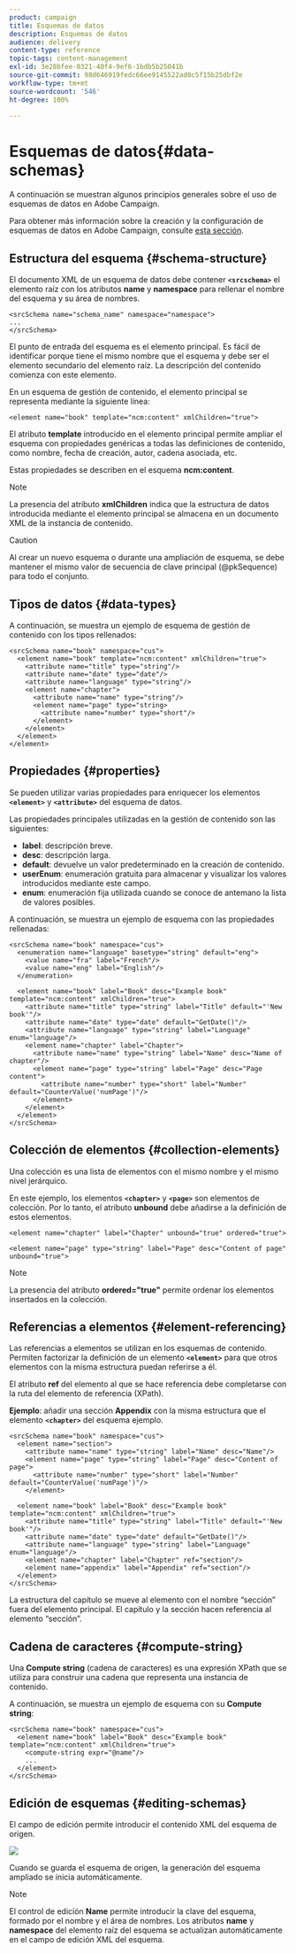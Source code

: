 ```yaml
---
product: campaign
title: Esquemas de datos
description: Esquemas de datos
audience: delivery
content-type: reference
topic-tags: content-management
exl-id: 3e28bfee-0321-40f4-9ef6-1bdb5b25041b
source-git-commit: 98d646919fedc66ee9145522ad0c5f15b25dbf2e
workflow-type: tm+mt
source-wordcount: '546'
ht-degree: 100%

---
```


# Esquemas de datos{#data-schemas}

A continuación se muestran algunos principios generales sobre el uso de esquemas de datos en Adobe Campaign.

Para obtener más información sobre la creación y la configuración de esquemas de datos en Adobe Campaign, consulte [esta sección](../../configuration/using/about-schema-edition.md).

## Estructura del esquema {#schema-structure}

El documento XML de un esquema de datos debe contener **`<srcschema>`** el elemento raíz con los atributos **name** y **namespace** para rellenar el nombre del esquema y su área de nombres.

```
<srcSchema name="schema_name" namespace="namespace">
...
</srcSchema>
```

El punto de entrada del esquema es el elemento principal. Es fácil de identificar porque tiene el mismo nombre que el esquema y debe ser el elemento secundario del elemento raíz. La descripción del contenido comienza con este elemento.

En un esquema de gestión de contenido, el elemento principal se representa mediante la siguiente línea:

```
<element name="book" template="ncm:content" xmlChildren="true">
```

El atributo **template** introducido en el elemento principal permite ampliar el esquema con propiedades genéricas a todas las definiciones de contenido, como nombre, fecha de creación, autor, cadena asociada, etc.

Estas propiedades se describen en el esquema **ncm:content**.

>[!NOTE]
>
>La presencia del atributo **xmlChildren** indica que la estructura de datos introducida mediante el elemento principal se almacena en un documento XML de la instancia de contenido.

>[!CAUTION]
>
>Al crear un nuevo esquema o durante una ampliación de esquema, se debe mantener el mismo valor de secuencia de clave principal (@pkSequence) para todo el conjunto.

## Tipos de datos {#data-types}

A continuación, se muestra un ejemplo de esquema de gestión de contenido con los tipos rellenados:

```
<srcSchema name="book" namespace="cus">
  <element name="book" template="ncm:content" xmlChildren="true">
    <attribute name="title" type="string"/>
    <attribute name="date" type="date"/>
    <attribute name="language" type="string"/>
    <element name="chapter">
      <attribute name="name" type="string"/>
      <element name="page" type="string>
        <attribute name="number" type="short"/>
      </element>
    </element>
  </element>
</element>
```

## Propiedades {#properties}

Se pueden utilizar varias propiedades para enriquecer los elementos **`<element>`** y **`<attribute>`** del esquema de datos.

Las propiedades principales utilizadas en la gestión de contenido son las siguientes:

* **label**: descripción breve.
* **desc**: descripción larga.
* **default**: devuelve un valor predeterminado en la creación de contenido.
* **userEnum**: enumeración gratuita para almacenar y visualizar los valores introducidos mediante este campo.
* **enum**: enumeración fija utilizada cuando se conoce de antemano la lista de valores posibles.

A continuación, se muestra un ejemplo de esquema con las propiedades rellenadas:

```
<srcSchema name="book" namespace="cus">
  <enumeration name="language" basetype="string" default="eng">    
    <value name="fra" label="French"/>    
    <value name="eng" label="English"/>   
  </enumeration>

  <element name="book" label="Book" desc="Example book" template="ncm:content" xmlChildren="true">
    <attribute name="title" type="string" label="Title" default="'New book'"/>
    <attribute name="date" type="date" default="GetDate()"/>
    <attribute name="language" type="string" label="Language" enum="language"/>
    <element name="chapter" label="Chapter">
      <attribute name="name" type="string" label="Name" desc="Name of chapter"/>
      <element name="page" type="string" label="Page" desc="Page content">
        <attribute name="number" type="short" label="Number" default="CounterValue('numPage')"/>
      </element>
    </element>
  </element>
</srcSchema>
```

## Colección de elementos {#collection-elements}

Una colección es una lista de elementos con el mismo nombre y el mismo nivel jerárquico.

En este ejemplo, los elementos **`<chapter>`** y **`<page>`** son elementos de colección. Por lo tanto, el atributo **unbound** debe añadirse a la definición de estos elementos.

```
<element name="chapter" label="Chapter" unbound="true" ordered="true">
```

```
<element name="page" type="string" label="Page" desc="Content of page" unbound="true">
```

>[!NOTE]
>
>La presencia del atributo **ordered=&quot;true&quot;** permite ordenar los elementos insertados en la colección.

## Referencias a elementos {#element-referencing}

Las referencias a elementos se utilizan en los esquemas de contenido. Permiten factorizar la definición de un elemento **`<element>`** para que otros elementos con la misma estructura puedan referirse a él.

El atributo **ref** del elemento al que se hace referencia debe completarse con la ruta del elemento de referencia (XPath).

**Ejemplo**: añadir una sección **Appendix** con la misma estructura que el elemento **`<chapter>`** del esquema ejemplo.

```
<srcSchema name="book" namespace="cus">
  <element name="section">
    <attribute name="name" type="string" label="Name" desc="Name"/>
    <element name="page" type="string" label="Page" desc="Content of page">
      <attribute name="number" type="short" label="Number" default="CounterValue('numPage')"/>
    </element>

  <element name="book" label="Book" desc="Example book" template="ncm:content" xmlChildren="true">
    <attribute name="title" type="string" label="Title" default="'New book'"/>
    <attribute name="date" type="date" default="GetDate()"/>
    <attribute name="language" type="string" label="Language" enum="language"/>
    <element name="chapter" label="Chapter" ref="section"/>
    <element name="appendix" label="Appendix" ref="section"/>
  </element>
</srcSchema>
```

La estructura del capítulo se mueve al elemento con el nombre “sección” fuera del elemento principal. El capítulo y la sección hacen referencia al elemento “sección”.

## Cadena de caracteres {#compute-string}

Una **Compute string** (cadena de caracteres) es una expresión XPath que se utiliza para construir una cadena que representa una instancia de contenido.

A continuación, se muestra un ejemplo de esquema con su **Compute string**:

```
<srcSchema name="book" namespace="cus">
  <element name="book" label="Book" desc="Example book" template="ncm:content" xmlChildren="true">
    <compute-string expr="@name"/>
    ...
  </element>
</srcSchema>
```

## Edición de esquemas {#editing-schemas}

El campo de edición permite introducir el contenido XML del esquema de origen.

![](assets/d_ncs_integration_schema_edition.png)

Cuando se guarda el esquema de origen, la generación del esquema ampliado se inicia automáticamente.

>[!NOTE]
>
>El control de edición **Name** permite introducir la clave del esquema, formado por el nombre y el área de nombres. Los atributos **name** y **namespace** del elemento raíz del esquema se actualizan automáticamente en el campo de edición XML del esquema.
